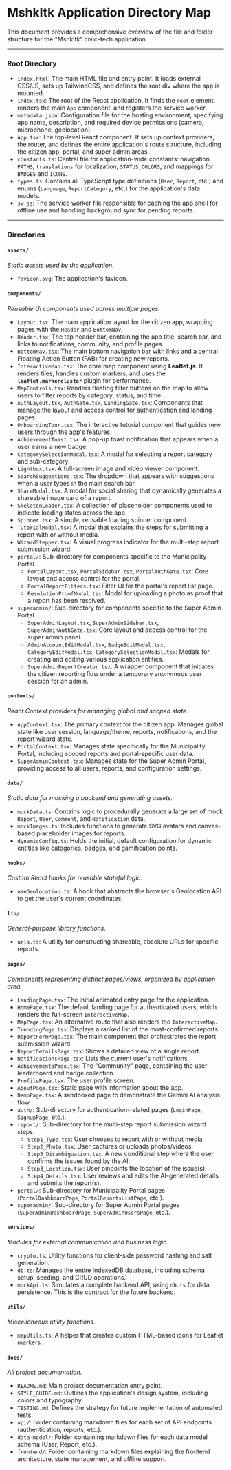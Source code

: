 # Mshkltk Application Directory Map

This document provides a comprehensive overview of the file and folder structure for the "Mshkltk" civic-tech application.

---

### Root Directory

*   `index.html`: The main HTML file and entry point. It loads external CSS/JS, sets up TailwindCSS, and defines the root div where the app is mounted.
*   `index.tsx`: The root of the React application. It finds the `root` element, renders the main `App` component, and registers the service worker.
*   `metadata.json`: Configuration file for the hosting environment, specifying app name, description, and required device permissions (camera, microphone, geolocation).
*   `App.tsx`: The top-level React component. It sets up context providers, the router, and defines the entire application's route structure, including the citizen app, portal, and super admin areas.
*   `constants.ts`: Central file for application-wide constants: navigation `PATHS`, `translations` for localization, `STATUS_COLORS`, and mappings for `BADGES` and `ICONS`.
*   `types.ts`: Contains all TypeScript type definitions (`User`, `Report`, etc.) and enums (`Language`, `ReportCategory`, etc.) for the application's data models.
*   `sw.js`: The service worker file responsible for caching the app shell for offline use and handling background sync for pending reports.

---

### Directories

#### `assets/`
*Static assets used by the application.*
*   `favicon.svg`: The application's favicon.

#### `components/`
*Reusable UI components used across multiple pages.*

*   `Layout.tsx`: The main application layout for the citizen app, wrapping pages with the `Header` and `BottomNav`.
*   `Header.tsx`: The top header bar, containing the app title, search bar, and links to notifications, community, and profile pages.
*   `BottomNav.tsx`: The main bottom navigation bar with links and a central Floating Action Button (FAB) for creating new reports.
*   `InteractiveMap.tsx`: The core map component using **Leaflet.js**. It renders tiles, handles custom markers, and uses the **`leaflet.markercluster`** plugin for performance.
*   `MapControls.tsx`: Renders floating filter buttons on the map to allow users to filter reports by category, status, and time.
*   `AuthLayout.tsx`, `AuthGate.tsx`, `LandingGate.tsx`: Components that manage the layout and access control for authentication and landing pages.
*   `OnboardingTour.tsx`: The interactive tutorial component that guides new users through the app's features.
*   `AchievementToast.tsx`: A pop-up toast notification that appears when a user earns a new badge.
*   `CategorySelectionModal.tsx`: A modal for selecting a report category and sub-category.
*   `Lightbox.tsx`: A full-screen image and video viewer component.
*   `SearchSuggestions.tsx`: The dropdown that appears with suggestions when a user types in the main search bar.
*   `ShareModal.tsx`: A modal for social sharing that dynamically generates a shareable image card of a report.
*   `SkeletonLoader.tsx`: A collection of placeholder components used to indicate loading states across the app.
*   `Spinner.tsx`: A simple, reusable loading spinner component.
*   `TutorialModal.tsx`: A modal that explains the steps for submitting a report with or without media.
*   `WizardStepper.tsx`: A visual progress indicator for the multi-step report submission wizard.
*   `portal/`: Sub-directory for components specific to the Municipality Portal.
    *   `PortalLayout.tsx`, `PortalSidebar.tsx`, `PortalAuthGate.tsx`: Core layout and access control for the portal.
    *   `PortalReportFilters.tsx`: Filter UI for the portal's report list page.
    *   `ResolutionProofModal.tsx`: Modal for uploading a photo as proof that a report has been resolved.
*   `superadmin/`: Sub-directory for components specific to the Super Admin Portal.
    *   `SuperAdminLayout.tsx`, `SuperAdminSidebar.tsx`, `SuperAdminAuthGate.tsx`: Core layout and access control for the super admin panel.
    *   `AdminAccountEditModal.tsx`, `BadgeEditModal.tsx`, `CategoryEditModal.tsx`, `CategorySelectionModal.tsx`: Modals for creating and editing various application entities.
    *   `SuperAdminReportCreator.tsx`: A wrapper component that initiates the citizen reporting flow under a temporary anonymous user session for an admin.

#### `contexts/`
*React Context providers for managing global and scoped state.*

*   `AppContext.tsx`: The primary context for the citizen app. Manages global state like user session, language/theme, reports, notifications, and the report wizard state.
*   `PortalContext.tsx`: Manages state specifically for the Municipality Portal, including scoped reports and portal-specific user data.
*   `SuperAdminContext.tsx`: Manages state for the Super Admin Portal, providing access to all users, reports, and configuration settings.

#### `data/`
*Static data for mocking a backend and generating assets.*

*   `mockData.ts`: Contains logic to procedurally generate a large set of mock `Report`, `User`, `Comment`, and `Notification` data.
*   `mockImages.ts`: Includes functions to generate SVG avatars and canvas-based placeholder images for reports.
*   `dynamicConfig.ts`: Holds the initial, default configuration for dynamic entities like categories, badges, and gamification points.

#### `hooks/`
*Custom React hooks for reusable stateful logic.*

*   `useGeolocation.ts`: A hook that abstracts the browser's Geolocation API to get the user's current coordinates.

#### `lib/`
*General-purpose library functions.*

*   `urls.ts`: A utility for constructing shareable, absolute URLs for specific reports.

#### `pages/`
*Components representing distinct pages/views, organized by application area.*

*   `LandingPage.tsx`: The initial animated entry page for the application.
*   `HomePage.tsx`: The default landing page for authenticated users, which renders the full-screen `InteractiveMap`.
*   `MapPage.tsx`: An alternative route that also renders the `InteractiveMap`.
*   `TrendingPage.tsx`: Displays a ranked list of the most-confirmed reports.
*   `ReportFormPage.tsx`: The main component that orchestrates the report submission wizard.
*   `ReportDetailsPage.tsx`: Shows a detailed view of a single report.
*   `NotificationsPage.tsx`: Lists the current user's notifications.
*   `AchievementsPage.tsx`: The "Community" page, containing the user leaderboard and badge collection.
*   `ProfilePage.tsx`: The user profile screen.
*   `AboutPage.tsx`: Static page with information about the app.
*   `DemoPage.tsx`: A sandboxed page to demonstrate the Gemini AI analysis flow.
*   `auth/`: Sub-directory for authentication-related pages (`LoginPage`, `SignupPage`, etc.).
*   `report/`: Sub-directory for the multi-step report submission wizard steps.
    *   `Step1_Type.tsx`: User chooses to report with or without media.
    *   `Step2_Photo.tsx`: User captures or uploads photos/videos.
    *   `Step3_Disambiguation.tsx`: A new conditional step where the user confirms the issues found by the AI.
    *   `Step3_Location.tsx`: User pinpoints the location of the issue(s).
    *   `Step4_Details.tsx`: User reviews and edits the AI-generated details and submits the report(s).
*   `portal/`: Sub-directory for Municipality Portal pages (`PortalDashboardPage`, `PortalReportsListPage`, etc.).
*   `superadmin/`: Sub-directory for Super Admin Portal pages (`SuperAdminDashboardPage`, `SuperAdminUsersPage`, etc.).

#### `services/`
*Modules for external communication and business logic.*

*   `crypto.ts`: Utility functions for client-side password hashing and salt generation.
*   `db.ts`: Manages the entire IndexedDB database, including schema setup, seeding, and CRUD operations.
*   `mockApi.ts`: Simulates a complete backend API, using `db.ts` for data persistence. This is the contract for the future backend.

#### `utils/`
*Miscellaneous utility functions.*

*   `mapUtils.ts`: A helper that creates custom HTML-based icons for Leaflet markers.

#### `docs/`
*All project documentation.*

*   `README.md`: Main project documentation entry point.
*   `STYLE_GUIDE.md`: Outlines the application's design system, including colors and typography.
*   `TESTING.md`: Defines the strategy for future implementation of automated tests.
*   `api/`: Folder containing markdown files for each set of API endpoints (authentication, reports, etc.).
*   `data-model/`: Folder containing markdown files for each data model schema (User, Report, etc.).
*   `frontend/`: Folder containing markdown files explaining the frontend architecture, state management, and offline support.